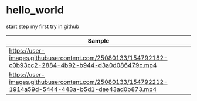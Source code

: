 # hello_world
start step
my first try in github




|Sample                                                                                                 |
|-------------------------------------------------------------------------------------------------------|
| https://user-images.githubusercontent.com/25080133/154792182-c0b93cc2-2884-4b92-b944-d3a0d086479c.mp4 |
| https://user-images.githubusercontent.com/25080133/154792212-1914a59d-5444-443a-b5d1-dee43ad0b873.mp4 |


